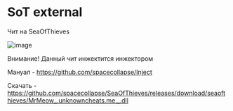 # SoT external

Чит на SeaOfThieves

![image](https://github.com/spacecollapse/SeaOfThieves/assets/53594431/60eb67c6-8590-4084-8659-df05f6732591)

Внимание!
Данный чит инжектится инжектором 

Мануал - https://github.com/spacecollapse/Inject

Скачать - https://github.com/spacecollapse/SeaOfThieves/releases/download/seaofthieves/MrMeow_.unknowncheats.me._.dll
